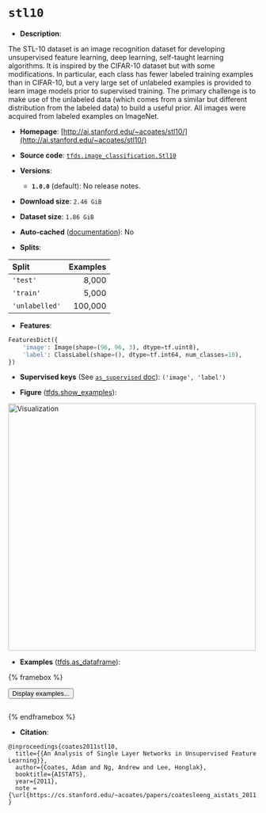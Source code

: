 <div itemscope itemtype="http://schema.org/Dataset">
  <div itemscope itemprop="includedInDataCatalog" itemtype="http://schema.org/DataCatalog">
    <meta itemprop="name" content="TensorFlow Datasets" />
  </div>
  <meta itemprop="name" content="stl10" />
  <meta itemprop="description" content="The STL-10 dataset is an image recognition dataset for developing unsupervised&#10;feature learning, deep learning, self-taught learning algorithms. It is inspired&#10;by the CIFAR-10 dataset but with some modifications. In particular, each class&#10;has fewer labeled training examples than in CIFAR-10, but a very large set of &#10;unlabeled examples is provided to learn image models prior to supervised&#10;training. The primary challenge is to make use of the unlabeled data (which&#10;comes from a similar but different distribution from the labeled data) to build&#10;a useful prior. All images were acquired from labeled examples on ImageNet.&#10;&#10;To use this dataset:&#10;&#10;```python&#10;import tensorflow_datasets as tfds&#10;&#10;ds = tfds.load(&#x27;stl10&#x27;, split=&#x27;train&#x27;)&#10;for ex in ds.take(4):&#10;  print(ex)&#10;```&#10;&#10;See [the guide](https://www.tensorflow.org/datasets/overview) for more&#10;informations on [tensorflow_datasets](https://www.tensorflow.org/datasets).&#10;&#10;&lt;img src=&quot;https://storage.googleapis.com/tfds-data/visualization/fig/stl10-1.0.0.png&quot; alt=&quot;Visualization&quot; width=&quot;500px&quot;&gt;&#10;&#10;" />
  <meta itemprop="url" content="https://www.tensorflow.org/datasets/catalog/stl10" />
  <meta itemprop="sameAs" content="http://ai.stanford.edu/~acoates/stl10/" />
  <meta itemprop="citation" content="@inproceedings{coates2011stl10,&#10;  title={{An Analysis of Single Layer Networks in Unsupervised Feature Learning}},&#10;  author={Coates, Adam and Ng, Andrew and Lee, Honglak},&#10;  booktitle={AISTATS},&#10;  year={2011},&#10;  note = {\url{https://cs.stanford.edu/~acoates/papers/coatesleeng_aistats_2011.pdf}},&#10;}" />
</div>

# `stl10`


*   **Description**:

The STL-10 dataset is an image recognition dataset for developing unsupervised
feature learning, deep learning, self-taught learning algorithms. It is inspired
by the CIFAR-10 dataset but with some modifications. In particular, each class
has fewer labeled training examples than in CIFAR-10, but a very large set of
unlabeled examples is provided to learn image models prior to supervised
training. The primary challenge is to make use of the unlabeled data (which
comes from a similar but different distribution from the labeled data) to build
a useful prior. All images were acquired from labeled examples on ImageNet.

*   **Homepage**:
    [http://ai.stanford.edu/~acoates/stl10/](http://ai.stanford.edu/~acoates/stl10/)

*   **Source code**:
    [`tfds.image_classification.Stl10`](https://github.com/tensorflow/datasets/tree/master/tensorflow_datasets/image_classification/stl10.py)

*   **Versions**:

    *   **`1.0.0`** (default): No release notes.

*   **Download size**: `2.46 GiB`

*   **Dataset size**: `1.86 GiB`

*   **Auto-cached**
    ([documentation](https://www.tensorflow.org/datasets/performances#auto-caching)):
    No

*   **Splits**:

Split          | Examples
:------------- | -------:
`'test'`       | 8,000
`'train'`      | 5,000
`'unlabelled'` | 100,000

*   **Features**:

```python
FeaturesDict({
    'image': Image(shape=(96, 96, 3), dtype=tf.uint8),
    'label': ClassLabel(shape=(), dtype=tf.int64, num_classes=10),
})
```

*   **Supervised keys** (See
    [`as_supervised` doc](https://www.tensorflow.org/datasets/api_docs/python/tfds/load#args)):
    `('image', 'label')`

*   **Figure**
    ([tfds.show_examples](https://www.tensorflow.org/datasets/api_docs/python/tfds/visualization/show_examples)):

<img src="https://storage.googleapis.com/tfds-data/visualization/fig/stl10-1.0.0.png" alt="Visualization" width="500px">

*   **Examples**
    ([tfds.as_dataframe](https://www.tensorflow.org/datasets/api_docs/python/tfds/as_dataframe)):

<!-- mdformat off(HTML should not be auto-formatted) -->

{% framebox %}

<button id="displaydataframe">Display examples...</button>
<div id="dataframecontent" style="overflow-x:auto"></div>
<script src="https://www.gstatic.com/external_hosted/jquery2.min.js"></script>
<script>
var url = "https://storage.googleapis.com/tfds-data/visualization/dataframe/stl10-1.0.0.html";
$(document).ready(() => {
  $("#displaydataframe").click((event) => {
    // Disable the button after clicking (dataframe loaded only once).
    $("#displaydataframe").prop("disabled", true);

    // Pre-fetch and display the content
    $.get(url, (data) => {
      $("#dataframecontent").html(data);
    }).fail(() => {
      $("#dataframecontent").html(
        'Error loading examples. If the error persist, please open '
        + 'a new issue.'
      );
    });
  });
});
</script>

{% endframebox %}

<!-- mdformat on -->

*   **Citation**:

```
@inproceedings{coates2011stl10,
  title={{An Analysis of Single Layer Networks in Unsupervised Feature Learning}},
  author={Coates, Adam and Ng, Andrew and Lee, Honglak},
  booktitle={AISTATS},
  year={2011},
  note = {\url{https://cs.stanford.edu/~acoates/papers/coatesleeng_aistats_2011.pdf}},
}
```
